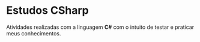 # Estudos CSharp

Atividades realizadas com a linguagem **C#** com o intuito de testar e praticar meus conhecimentos.
